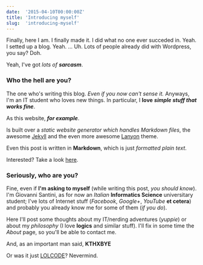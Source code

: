 ```yaml
---
date:  '2015-04-10T00:00:00Z'
title: 'Introducing myself'
slug:  'introducing-myself'
---
```


Finally, here I am.
I finally made it.
I did what no one ever succeded in.
Yeah.
I setted up a blog.
Yeah.
... Uh.
Lots of people already did with Wordpress, you say?
Doh.

Yeah, I've got *lots of* ***sarcasm***.

### Who the hell are you?

The one who's writing this blog. *Even if you now can't sense it.*
Anyways, I'm an IT student who loves new things. In particular, I **love**
***simple stuff that works fine***.

As this website, ***for example***.

Is built over a *static website generator which handles Markdown files*, the
awesome [Jekyll](http://jeyllrb.com) and the even more awesome
[Lanyon](http://lanyon.getpoole.com/) theme.

Even this post is written in **Markdown**, which is just *formatted plain text*.

Interested? Take a look [here](http://daringfireball.net/projects/markdown/).

### Seriously, who are you?

Fine, even if **I'm asking to myself** (while writing this post, *you should know*).
I'm Giovanni Santini, as for now an *Italian* **Informatics Science**
universitary student; I've lots of Internet stuff (*Facebook*, *Google+*,
*YouTube* **et cetera**) and probably you already know me for some of them
(*if you do*).

Here I'll post some thoughts about my IT/nerding adventures (*yuppie*) or about
my *philosophy* (I love **logics** and similar stuff).
I'll fix in some time the *About* page, so you'll be able to contact me.

And, as an important man said,
**KTHXBYE**

Or was it just [LOLCODE](http://lolcode.org)? Nevermind.
